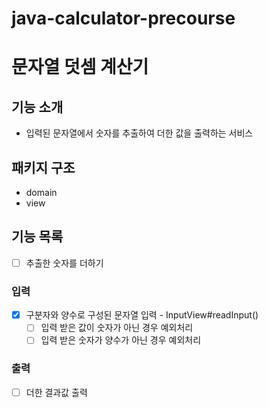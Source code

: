 # java-calculator-precourse

# 문자열 덧셈 계산기

## 기능 소개
- 입력된 문자열에서 숫자를 추출하여 더한 값을 출력하는 서비스

## 패키지 구조
- domain
- view

## 기능 목록
- [ ] 추출한 숫자를 더하기

### 입력
- [x] 구분자와 양수로 구성된 문자열 입력 - InputView#readInput()
  - [ ] 입력 받은 값이 숫자가 아닌 경우 예외처리
  - [ ] 입력 받은 숫자가 양수가 아닌 경우 예외처리

### 출력
- [ ] 더한 결과값 출력